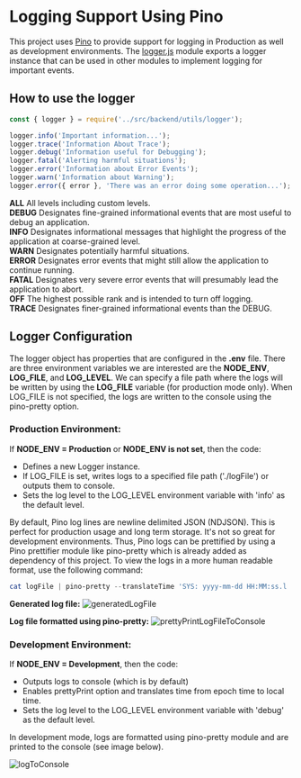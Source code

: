 # Logging Support Using Pino

This project uses [Pino](http://getpino.io/#/) to provide support for logging in Production as well as development environments. The [logger.js](../src/backend/utils/logger.js) module exports a logger instance that can be used in other modules to implement logging for important events.

## How to use the logger

```javascript
const { logger } = require('../src/backend/utils/logger');

logger.info('Important information...');
logger.trace('Information About Trace');
logger.debug('Information useful for Debugging');
logger.fatal('Alerting harmful situations');
logger.error('Information about Error Events');
logger.warn('Information about Warning');
logger.error({ error }, 'There was an error doing some operation...');
```
**ALL**    All levels including custom levels.  
**DEBUG**    Designates fine-grained informational events that are most useful to debug an application.  
**INFO**    Designates informational messages that highlight the progress of the application at coarse-grained level.  
**WARN**    Designates potentially harmful situations.  
**ERROR**    Designates error events that might still allow the application to continue running.  
**FATAL**    Designates very severe error events that will presumably lead the application to abort.  
**OFF**    The highest possible rank and is intended to turn off logging.  
**TRACE**    Designates finer-grained informational events than the DEBUG.  

## Logger Configuration

The logger object has properties that are configured in the **.env** file. There are three environment variables we are interested are the **NODE_ENV**, **LOG_FILE**, and **LOG_LEVEL**. We can specify a file path where the logs will be written by using the **LOG_FILE** variable (for production mode only). When LOG_FILE is not specified, the logs are written to the console using the pino-pretty option.

### Production Environment:

If **NODE_ENV = Production** or **NODE_ENV is not set**, then the code:

- Defines a new Logger instance.
- If LOG_FILE is set, writes logs to a specified file path ('./logFile') or outputs them to console.
- Sets the log level to the LOG_LEVEL environment variable with 'info' as the default level.

By default, Pino log lines are newline delimited JSON (NDJSON). This is perfect for production usage and long term storage. It's not so great for development environments. Thus, Pino logs can be prettified by using a Pino prettifier module like pino-pretty which is already added as dependency of this project. To view the logs in a more human readable format, use the following command:

```powershell
cat logFile | pino-pretty --translateTime 'SYS: yyyy-mm-dd HH:MM:ss.l '
```

**Generated log file:**
![generatedLogFile](./images/generatedLogFile.png)

**Log file formatted using pino-pretty:**
![prettyPrintLogFileToConsole](./images/prettyPrintLogFileToConsole.png)

### Development Environment:

If **NODE_ENV = Development**, then the code:

- Outputs logs to console (which is by default)
- Enables prettyPrint option and translates time from epoch time to local time.
- Sets the log level to the LOG_LEVEL environment variable with 'debug' as the default level.

In development mode, logs are formatted using pino-pretty module and are printed to the console (see image below).

![logToConsole](./images/logToConsole.png)
